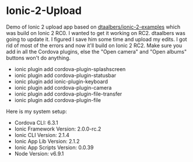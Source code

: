 # Ionic-2-Upload
Demo of Ionic 2 upload app based on <a href="https://github.com/dtaalbers/ionic-2-examples">dtaalbers/ionic-2-examples</a> which was build on Ionic 2 RC0. I wanted to get it working on RC2. dtaalbers was going to update it. I figured I save him some time and upload my edits. I got rid of most of the errors and now it'll build on Ionic 2 RC2. Make sure you add in all the Cordova plugins, else the "Open camera" and "Open albums" buttons won't do anything.

- ionic plugin add cordova-plugin-splashscreen
- ionic plugin add cordova-plugin-statusbar
- ionic plugin add ionic-plugin-keyboard
- ionic plugin add cordova-plugin-camera
- ionic plugin add cordova-plugin-file-transfer
- ionic plugin add cordova-plugin-file

Here is my system setup:

- Cordova CLI: 6.3.1
- Ionic Framework Version: 2.0.0-rc.2
- Ionic CLI Version: 2.1.4
- Ionic App Lib Version: 2.1.2
- Ionic App Scripts Version: 0.0.39
- Node Version: v6.9.1

